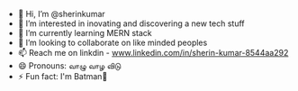 - 👋 Hi, I’m @sherinkumar
- 👀 I’m interested in inovating and discovering a new tech stuff
- 🌱 I’m currently learning MERN stack
- 💞️ I’m looking to collaborate on like minded peoples
- 📫 Reach me on linkdin - www.linkedin.com/in/sherin-kumar-8544aa292
- 😄 Pronouns: வாழு வாழ விடு
- ⚡ Fun fact: I'm Batman🦇

<!---
sherinkumargithub/sherinkumargithub is a ✨ special ✨ repository because its `README.md` (this file) appears on your GitHub profile.
You can click the Preview link to take a look at your changes.
--->
